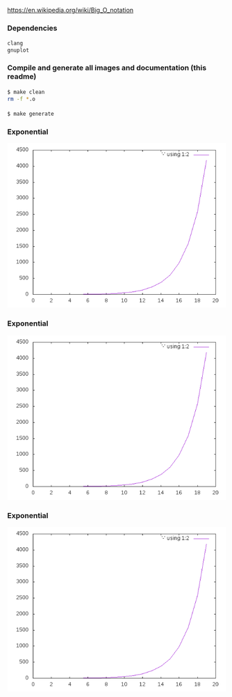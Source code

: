 https://en.wikipedia.org/wiki/Big_O_notation

### Dependencies
```
clang
gnuplot
```

### Compile and generate all images and documentation (this readme)

```bash
$ make clean
rm -f *.o

$ make generate
```
### Exponential
![](image/exponential.png)
### Exponential
![](image/exponential.png)
### Exponential
![](image/exponential.png)

